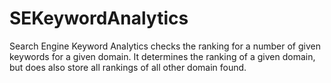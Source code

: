 # SEKeywordAnalytics
Search Engine Keyword Analytics checks the ranking for a number of given keywords for a given domain. It determines the ranking of a given domain, but does also store all rankings of all other domain found.
